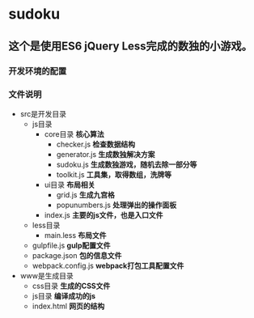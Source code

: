 # sudoku
## 这个是使用ES6 jQuery Less完成的数独的小游戏。
### 开发环境的配置
### 文件说明
- src是开发目录
    - js目录
        - core目录 **核心算法**
            - checker.js **检查数据结构**
            - generator.js **生成数独解决方案**
            - sudoku.js **生成数独游戏，随机去除一部分等**
            - toolkit.js **工具集，取得数组，洗牌等**
        - ui目录 **布局相关**
            - grid.js **生成九宫格**
            - popunumbers.js **处理弹出的操作面板**
        - index.js **主要的js文件，也是入口文件**
    - less目录
        - main.less **布局文件**
    - gulpfile.js **gulp配置文件**
    - package.json  **包的信息文件**
    - webpack.config.js **webpack打包工具配置文件**
- www是生成目录
    - css目录 **生成的CSS文件**
    - js目录 **编译成功的js**
    - index.html  **网页的结构**
